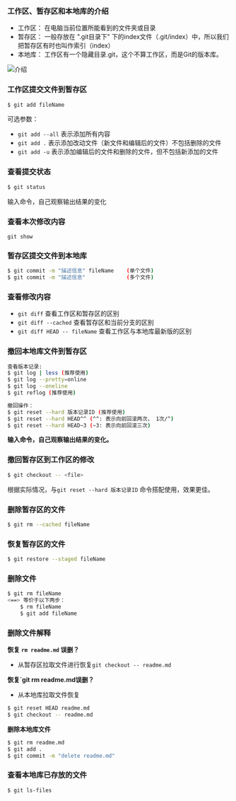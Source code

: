 ### 工作区、暂存区和本地库的介绍

* 工作区： 在电脑当前位置所能看到的文件夹或目录
* 暂存区： 一般存放在 ".git目录下" 下的index文件（.git/index）中，所以我们把暂存区有时也叫作索引（index）
* 本地库： 工作区有一个隐藏目录.git，这个不算工作区，而是Git的版本库。

![介绍](http://www.myexception.cn/img/2015/05/29/1608401176.jpg)



### 工作区提交文件到暂存区

```bash
$ git add fileName
```

可选参数：

- `git add --all` 表示添加所有内容 
- `git add .` 表示添加改动文件（新文件和编辑后的文件）不包括删除的文件
- `git add -u` 表示添加编辑后的文件和删除的文件，但不包括新添加的文件



### 查看提交状态

```bash
$ git status
```

输入命令，自己观察输出结果的变化


### 查看本次修改内容
`git show`


### 暂存区提交文件到本地库

```bash
$ git commit -m "描述信息" fileName    (单个文件)
$ git commit -m "描述信息"             (多个文件)
```



### 查看修改内容

- `git diff` 查看工作区和暂存区的区别
- `git diff --cached` 查看暂存区和当前分支的区别
- `git diff HEAD -- fileName` 查看工作区与本地库最新版的区别



### 撤回本地库文件到暂存区

```bash
查看版本记录:
$ git log | less (推荐使用)
$ git log --pretty=online
$ git log --oneline
$ git reflog (推荐使用)

撤回操作：
$ git reset --hard 版本记录ID (推荐使用)
$ git reset --hard HEAD^^ (^^: 表示向前回滚两次， 1次/^)
$ git reset --hard HEAD~3 (~3: 表示向前回滚三次)
```

**输入命令，自己观察输出结果的变化。**



### 撤回暂存区到工作区的修改

```bash
$ git checkout -- <file>
```

根据实际情况，与`git reset --hard 版本记录ID` 命令搭配使用，效果更佳。



### 删除暂存区的文件

```bash
$ git rm --cached fileName
```



### 恢复暂存区的文件

```bash
$ git restore --staged fileName
```



### 删除文件

```bash
$ git rm fileName
<==> 等价于以下两步：
	$ rm fileName
	$ git add fileName
```



### 删除文件解释

**恢复 `rm readme.md` 误删？**
- 从暂存区拉取文件进行恢复`git checkout -- readme.md` 

**恢复`git rm readme.md误删？**

- 从本地库拉取文件恢复

```bash
$ git reset HEAD readme.md
$ git checkout -- readme.md
```

**删除本地库文件**

```bash
$ git rm readme.md
$ git add .
$ git commit -m "delete readme.md"
```



### 查看本地库已存放的文件

```bash
$ git ls-files
```


















